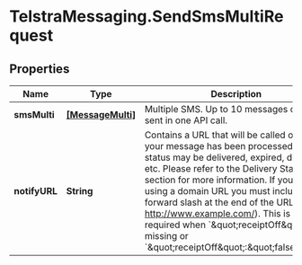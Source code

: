# TelstraMessaging.SendSmsMultiRequest

## Properties

Name | Type | Description | Notes
------------ | ------------- | ------------- | -------------
**smsMulti** | [**[MessageMulti]**](MessageMulti.md) | Multiple SMS. Up to 10 messages can be sent in one API call. | [optional] 
**notifyURL** | **String** | Contains a URL that will be called once your message has been processed. The status may be delivered, expired, deleted, etc. Please refer to the Delivery Status section for more information.  If you are using a domain URL you must include the forward slash at the end of the URL (e.g. http://www.example.com/).  This is required when &#x60;\&quot;receiptOff\&quot;&#x60; is missing or &#x60;\&quot;receiptOff\&quot;:\&quot;false\&quot;&#x60;.  | [optional] 


